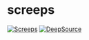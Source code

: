 # screeps

[![Screeps](https://circleci.com/gh/Sornii/screeps.svg?style=svg)](https://app.circleci.com/pipelines/github/Sornii/screeps) [![DeepSource](https://deepsource.io/gh/Sornii/screeps.svg/?label=active+issues&show_trend=true)](https://deepsource.io/gh/Sornii/screeps/?ref=repository-badge)